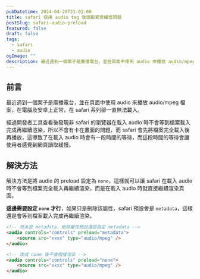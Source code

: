 ```yaml
---
pubDatetime: 2024-04-29T21:02:00
title: safari 使用 audio tag 後讀取異常緩慢問題
postSlug: safari-audio-preload
featured: false
draft: false
tags:  
  - safari
  - audio
ogImage: ""
description: 最近遇到一個案子是廣播電台，並在頁面中使用 audio 來播放 audio/mpeg 檔案，在電腦及安卓上正常，在 safari 系列卻一直無法載入
---
```


## 前言

最近遇到一個案子是廣播電台，並在頁面中使用 audio 來播放 audio/mpeg 檔案，在電腦及安卓上正常，在 safari 系列卻一直無法載入。

經過開發者工具查看後發現非 safari 的瀏覽器在載入 audio 時不會等到檔案載入完成再繼續渲染，所以不會有卡在畫面的問題，而 safari 會先將檔案完全載入後再播放，這導致了在載入 audio 時會有一段時間的等待，而這段時間的等待會讓使用者感覺到網頁讀取緩慢。

## 解決方法

解決方法是將 audio 的 preload 設定為 `none`，這樣就可以讓 safari 在載入 audio 時不會等到檔案完全載入再繼續渲染，而是在載入 audio 時就直接繼續渲染頁面。

**這邊需要設定 `none` 才行**，如果只是刪除該屬性，safari 預設會是 `metadata`，這樣還是會等到檔案載入完成再繼續渲染。

```html
<!-- 原本是 metadata，刪除屬性預設還是指定 metadata -->
<audio controls="controls" preload="metadata">
    <source src="xxxx" type="audio/mpeg" />
</audio>

<!-- 改成 none 後不會阻擋渲染 -->
<audio controls="controls" preload="none">
    <source src="xxxx" type="audio/mpeg" />
</audio>
```